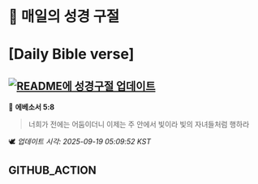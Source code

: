 # 🙏 매일의 성경 구절
# [Daily Bible verse]
## [![README에 성경구절 업데이트](https://github.com/DONGSUKA/first_test/actions/workflows/update-readme-bible.yml/badge.svg)](https://github.com/DONGSUKA/first_test/actions/workflows/update-readme-bible.yml)
<!-- START_BIBLE_VERSE -->
📖 **에베소서 5:8**
> 너희가 전에는 어둠이더니 이제는 주 안에서 빛이라 빛의 자녀들처럼 행하라

🕊️ _업데이트 시각: 2025-09-19 05:09:52 KST_
  <!-- END_BIBLE_VERSE -->
## GITHUB_ACTION
